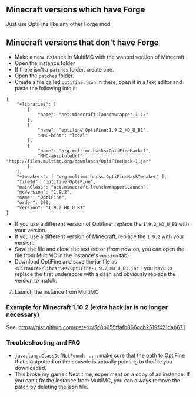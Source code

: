 ## Minecraft versions which have Forge

Just use OptiFine like any other Forge mod

## Minecraft versions that don't have Forge

* Make a new instance in MultiMC with the wanted version of Minecraft.
* Open the instance folder
* If there isn't a `patches` folder, create one.
* Open the `patches` folder.
* Create a file called `optifine.json` in there, open it in a text editor and paste the following into it:
```
{
    "+libraries": [
        {
            "name": "net.minecraft:launchwrapper:1.12"
        },
        {
            "name": "optifine:OptiFine:1.9.2_HD_U_B1",
            "MMC-hint": "local"
        },
        {
            "name": "org.multimc.hacks:OptiFineHack:1",
            "MMC-absoluteUrl": "http://files.multimc.org/downloads/OptiFineHack-1.jar"
        }
    ],
    "+tweakers": [ "org.multimc.hacks.OptiFineHackTweaker" ],
    "fileId": "optifine.OptiFine",
    "mainClass": "net.minecraft.launchwrapper.Launch",
    "mcVersion": "1.9.2",
    "name": "OptiFine",
    "order": 200,
    "version": "1.9.2_HD_U_B1"
}
```
* If you use a different version of Optifine, replace the `1.9.2_HD_U_B1` with your version.
* If you use a different version of Minecraft, replace the `1.9.2` with your version.
* Save the file and close the text editor (from now on, you can open the file from MultiMC in the instance's `version` tab)
* Download OptiFine and save the jar file as `<Instance>/libraries/OptiFine-1.9.2_HD_U_B1.jar` - you have to replace the first underscore with a dash and obviously replace the version to match.
7. Launch the instance from MultiMC

### Example for Minecraft 1.10.2 (extra hack jar is no longer necessary)

See:
https://gist.github.com/peterix/5c8b655ffafb866ccb2519f421dab671

### Troubleshooting and FAQ

* `java.lang.ClassDefNotFound: ...`: make sure that the path to OptiFine that's outputted on the console is actually pointing to the file you downloaded.
* This broke my game!: Next time, experiment on a copy of an instance. If you can't fix the instance from MultiMC, you can always remove the patch by deleting the json file.